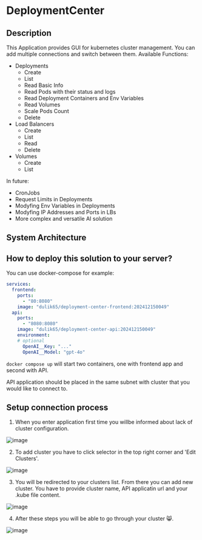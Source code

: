 # DeploymentCenter

## Description
This Application provides GUI for kubernetes cluster management. You can add multiple connections and switch between them.
Available Functions:
- Deployments
  - Create
  - List
  - Read Basic Info
  - Read Pods with their status and logs
  - Read Deployment Containers and Env Variables
  - Read Volumes
  - Scale Pods Count
  - Delete
- Load Balancers
  - Create
  - List
  - Read
  - Delete
- Volumes
  - Create
  - List

In future:
- CronJobs
- Request Limits in Deployments
- Modyfing Env Variables in Deployments
- Modyfing IP Addresses and Ports in LBs
- More complex and versatile AI solution

## System Architecture

## How to deploy this solution to your server?

You can use docker-compose for example:
```YAML
services:
  frontend:
    ports:
      - "80:8080"
    image: "dulik65/deployment-center-frontend:202412150049"
  api:
    ports:
      - "8080:8080"
    image: "dulik65/deployment-center-api:202412150049"
    environment:
    # optional
      OpenAI__Key: "..."
      OpenAI__Model: "gpt-4o"
```
`docker compose up` will start two containers, one with frontend app and second with API.

API application should be placed in the same subnet with cluster that you would like to connect to.

## Setup connection process
1. When you enter application first time you willbe informed about lack of cluster configuration.

![image](https://github.com/user-attachments/assets/55d32743-4543-4fde-8156-6b703fe0052f)

2. To add cluster you have to click selector in the top right corner and 'Edit Clusters'.

![image](https://github.com/user-attachments/assets/d421889c-976a-46f2-872a-11137ee2d7c9)

3. You will be redirected to your clusters list. From there you can add new cluster. You have to provide cluster name, API applicatin url and your .kube file content.

![image](https://github.com/user-attachments/assets/a439b197-5f0f-4360-ad3c-e25848867625)

4. After these steps you will be able to go through your cluster 😸.

![image](https://github.com/user-attachments/assets/8a31c80e-bc40-4ba7-a079-0b91e40ef05b)



